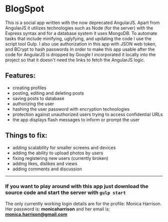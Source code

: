 # BlogSpot 
This is a social app written with the now deprecated AngularJS.
Apart from AngularJS it utilizes technologies such as Node (for the server) with the Express syntax and for a database system it uses MongoDB.
To automate tasks that include minifying, uglyfying, and updating the code I use the script tool Gulp.
I also use authorization in this app with JSON web token, and BCrypt to hash passwords
In order to make this app usable after the code for AngularJS is dropped by Google I incorporated it locally into the project so that it doesn't need the links to fetch the AngularJS logic.

## Features:
* creating profiles
* posting, editing and deleting posts
* saving posts to database
* authorizing the user
* hashing the user password with encryption technologies
* protection against unauthorized users trying to access confidential URLs
* the app displays flash messages to inform or prompt the user

## Things to fix:
* adding scalability for smaller screens and devices
* adding the ability to upload photos by users
* fixing registering new users (currently broken)
* adding likes, dislikes and views
* adding comments and discussion

---

### If you want to play around with this app just download the source code and start the server with `gulp start` 
The only currently working login details are for the profile: Monica Harrison. 
Her password is: **monicaharrison** and her email is: **monica.harrison@gmail.com**
